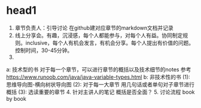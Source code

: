 # head1

1. 章节负责人：引导讨论 在github建对应章节的markdown文档并记录
2. 线上分享会。有趣，沉浸感，每个人都能参与，对每个人有益。协同制定规则。inclusive，每个人有机会发言，有机会分享。每个人提出有价值的问题。控制时间，30-45分钟。
3.
  a: 技术型的书
    对于每一个章节，可以进行章节的概括以及技术细节的notes 参考 https://www.runoob.com/java/java-variable-types.html
  b: 非技术性的书
    (1): 思维导向图-横向树状导向图 
    (2): 对于每一大章节 用几句话或者单句对子章节进行概括
    (3): 选读重要的章节
4. 针对主讲人的笔记 概括是否全面？
5. 讨论流程 book by book
